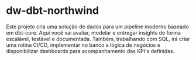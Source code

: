 # dw-dbt-northwind
Este projeto cria uma solução de dados para um pipeline moderno baseado em dbt-core. Aqui você vai avaliar, modelar e entregar insights de forma escalável, testável e documentada. Também, trabalhando com SQL, irá criar uma rotina CI/CD, implementar no banco a lógica de negócios e disponibilizar dashboards para acompanhamento das KPI's definidas.
